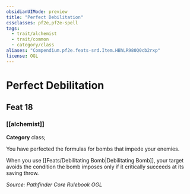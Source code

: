 ```yaml
---
obsidianUIMode: preview
title: "Perfect Debilitation"
cssclasses: pf2e,pf2e-spell
tags:
  - trait/alchemist
  - trait/common
  - category/class
aliases: "Compendium.pf2e.feats-srd.Item.HBhLR980Q0cb2rxp"
license: OGL
---
```

# Perfect Debilitation
## Feat 18
### [[alchemist]]

**Category** class; 




You have perfected the formulas for bombs that impede your enemies.

When you use [[Feats/Debilitating Bomb|Debilitating Bomb]], your target avoids the condition the bomb imposes only if it critically succeeds at its saving throw.

*Source: Pathfinder Core Rulebook*
*OGL*